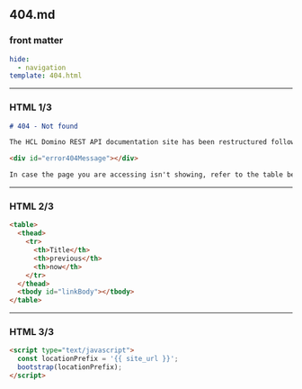 ## 404.md

### front matter

```yaml
hide:
  - navigation
template: 404.html
```

---

### HTML 1/3

```md
# 404 - Not found

The HCL Domino REST API documentation site has been restructured following the [Diátaxis framework](https://diataxis.fr/).

<div id="error404Message"></div>

In case the page you are accessing isn't showing, refer to the table below for the new links!
```

---

### HTML 2/3

```html
<table>
  <thead>
    <tr>
      <th>Title</th>
      <th>previous</th>
      <th>now</th>
    </tr>
  </thead>
  <tbody id="linkBody"></tbody>
</table>
```

---

### HTML 3/3

```html
<script type="text/javascript">
  const locationPrefix = '{{ site_url }}';
  bootstrap(locationPrefix);
</script>
```
